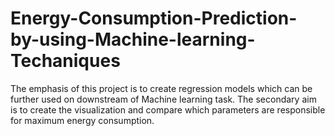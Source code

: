 # Energy-Consumption-Prediction-by-using-Machine-learning-Techaniques
The emphasis of this project is to create regression models which can be further used on downstream of Machine learning task.  The secondary aim is to create the visualization and compare which parameters are responsible for maximum energy consumption.
